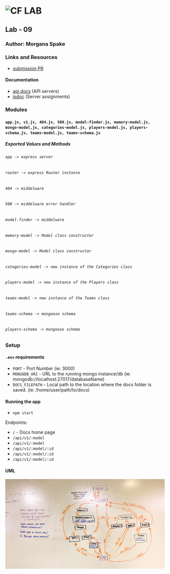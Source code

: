 ![CF](http://i.imgur.com/7v5ASc8.png) LAB   
=================================================  
  
## Lab - 09  
  
### Author: Morgana Spake  
  
### Links and Resources  
* [submission PR](https://github.com/401-advanced-javascript-mspake/lab_09/pull/1)  
  
#### Documentation  
* [api docs](http://xyz.com) (API servers)
* [jsdoc](http://xyz.com) (Server assignments)

### Modules  
#### `app.js, v1.js, 404.js, 500.js, model-finder.js, memory-model.js, mongo-model,js, categories-model.js, players-model.js, players-schema.js, teams-model.js, teams-schema.js`  
  
##### Exported Values and Methods  
  
###### `app -> express server`  
###### `router -> express Router instance`   
###### `404 -> middelware`  
###### `500 -> middelware error handler`  
###### `model-finder -> middelware`  
###### `memory-model -> Model class constructor`  
###### `mongo-model -> Model class constructor`  
###### `categories-model -> new instance of the Categories class`  
###### `players-model -> new instance of the Players class`  
###### `teams-model -> new instance of the Teams class`  
###### `teams-schema -> mongoose schema`  
###### `players-schema -> mongoose schema`  


### Setup   
#### `.env` requirements  
* `PORT` - Port Number (ie: 3000)  
* `MONGODB_URI` - URL to the running mongo instance/db (ie: mongodb://localhost:27017/databaseName)  
* `DOCS_FILEPATH` - Local path to the location where the docs folder is saved. (ie: /home/user/path/to/docs)

#### Running the app  
* `npm start`  
  
Endpoints:  
* `/` - Docs home page  
* `/api/v1/:model`  
* `/api/v1/:model`  
* `/api/v1/:model/:id`  
* `/api/v1/:model/:id`  
* `/api/v1/:model/:id`  
  
#### UML
![uml](https://github.com/401-advanced-javascript-mspake/lab_09/blob/docs/assets/uml.jpeg)